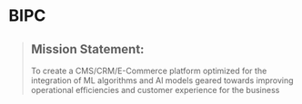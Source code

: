 # BIPC


> ## **Mission Statement:**
> To create a CMS/CRM/E-Commerce platform optimized for the integration of ML algorithms and AI models geared towards improving operational efficiencies and customer experience for the business
